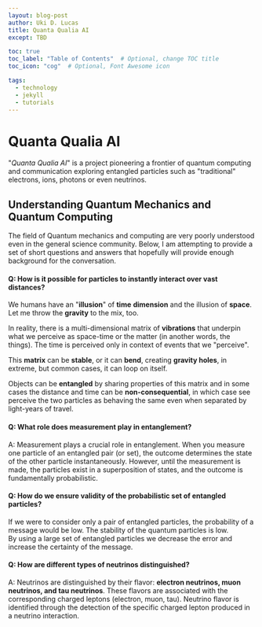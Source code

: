```yaml
---
layout: blog-post
author: Uki D. Lucas
title: Quanta Qualia AI
except: TBD

toc: true
toc_label: "Table of Contents"  # Optional, change TOC title
toc_icon: "cog"  # Optional, Font Awesome icon

tags:
  - technology
  - jekyll
  - tutorials
---
```


# Quanta Qualia AI

"*Quanta Qualia AI*" is a project pioneering a frontier of quantum computing and communication exploring entangled particles such as "traditional" electrons, ions, photons or even neutrinos. 

## Understanding Quantum Mechanics and Quantum Computing 

The field of Quantum mechanics and computing are very poorly understood even in the general science community. Below, I am attempting to provide a set of short questions and answers that hopefully will provide enough background for the conversation.

#### Q: How is it possible for particles to instantly interact over vast distances?

We humans have an "**illusion**" of **time** **dimension** and the illusion of **space**. Let me throw the **gravity** to the mix, too.

In reality, there is a multi-dimensional matrix of **vibrations** that underpin what we perceive as space-time or the matter (in another words, the things). 
The time is perceived only in context of events that we "perceive".

This **matrix** can be **stable**, or it can **bend**, creating **gravity holes**, in extreme, but common cases, it can loop on itself. 

Objects can be **entangled** by sharing properties of this matrix and in some cases the distance and time can be **non-consequential**, in which case see perceive the two particles as behaving the same even when separated by light-years of travel.

#### Q: What role does measurement play in entanglement?

A: Measurement plays a crucial role in entanglement. When you measure one particle of an entangled pair (or set), the outcome determines the state of the other particle instantaneously. However, until the measurement is made, the particles exist in a superposition of states, and the outcome is fundamentally probabilistic.

#### Q: How do we ensure validity of the probabilistic set of entangled particles?

If we were to consider only a pair of entangled particles, the probability of a message would be low. The stability of the quantum particles is low.  
By using a large set of entangled particles we decrease the error and increase the certainty of the message. 

#### Q: How are different types of neutrinos distinguished?

A: Neutrinos are distinguished by their flavor: **electron neutrinos, muon neutrinos, and tau neutrinos**. These flavors are associated with the corresponding charged leptons (electron, muon, tau). Neutrino flavor is identified through the detection of the specific charged lepton produced in a neutrino interaction.


